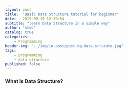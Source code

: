 ```yaml
---
layout: post
title:  "Basic Data Structure tutorial for beginner"
date:   2019-09-19 12:30:54
subtitle: "learn Data Structure in a simple way"
author: "ntsd"
catalog: true
categories:
    - Programming
header-img: "../img/in-post/post-bg-data-strucute.jpg"
tags:
    - programming
    - data structure
published: false
---
```


### What is Data Structure?

